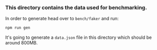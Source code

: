 ### This directory contains the data used for benchmarking.

In order to generate head over to `bench/faker` and run:
```bash
npm run gen
```

It's going to generate a `data.json` file in this directory which should be around 800MB.